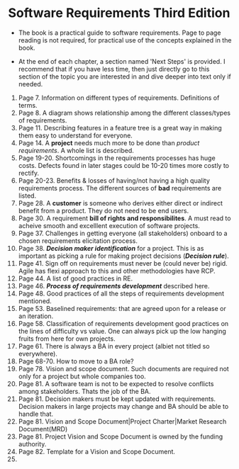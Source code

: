 # Software Requirements Third Edition

* The book is a practical guide to software requirements. Page to page reading is not required, for practical use of the concepts explained in the book.

* At the end of each chapter, a section named 'Next Steps' is provided. I recommend that if you have less time, then just directly go to this section of the topic you are interested in and dive deeper into text only if needed.


1. Page 7. Information on different types of requirements. Definitions of terms.
2. Page 8. A diagram shows relationship among the different classes/types of requirements.
3. Page 11. Describing features in a feature tree is a great way in making them easy to understand for everyone.
4. Page 14. A **project** needs much more to be done than *product requirements*. A whole list is described.
5. Page 19-20. Shortcomings in the requirements processes has huge costs. Defects found in later stages could be 10-20 times more costly to rectify.
6. Page 20-23. Benefits & losses of having/not having a high quality requirements process. The different sources of **bad** requirements are listed.
7. Page 28. A **customer** is someone who derives either direct or indirect benefit from a product. They do not need to be end users.
8. Page 30. A requirement **bill of rights and responsibilites**. A must read to acheive smooth and excelllent execution of software projects.
9. Page 37. Challenges in getting everyone (all stakeholders) onboard to a chosen requirements elicitation process.
10. Page 38. ***Decision maker identification*** for a project. This is as important as picking a rule for making project decisions (***Decision rule***).
11. Page 41. Sign off on requirements must never be (could never be) rigid. Agile has flexi approach to this and other methodologies have RCP.
12. Page 44. A list of good practices in RE.
13. Page 46. ***Process of requirements development*** described here.
14. Page 48. Good practices of all the steps of requirements development mentioned.
15. Page 53. Baselined requirements: that are agreed upon for a release or an iteration.
16. Page 58. Classification of requirements development good practices on the lines of difficulty vs value. One can always pick up the low hanging fruits from here for own projects.
17. Page 61. There is always a BA in every project (albiet not titled so everywhere).
18. Page 68-70. How to move to a BA role?
19. Page 78. Vision and scope document. Such documents are required not only for a project but whole companies too.
20. Page 81. A software team is not to be expected to resolve conflicts among stakeholders. Thats the job of the BA.
21. Page 81. Decision makers must be kept updated with requirements. Decision makers in large projects may change and BA should be able to handle that.
22. Page 81. Vision and Scope Document|Project Charter|Market Research Document(MRD)
23. Page 81. Project Vision and Scope Document is owned by the funding authority.
24. Page 82. Template for a Vision and Scope Document.
25. 

















